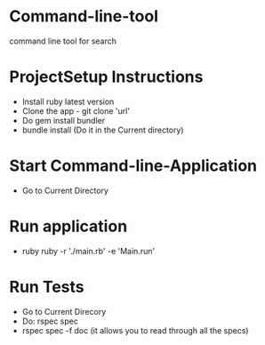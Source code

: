 # Command-line-tool
command line tool for search

# ProjectSetup Instructions
* Install ruby latest version 
* Clone the app - git clone 'url'
* Do gem install bundler
* bundle install (Do it in the Current directory)

# Start Command-line-Application 
* Go to Current Directory

# Run application 
* ruby  ruby -r './main.rb' -e 'Main.run'


# Run Tests 
* Go to Current Direcory
* Do: rspec spec 
* rspec spec -f doc (it allows you to read through all the specs)
